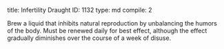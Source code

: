 title:          Infertility Draught
ID:             1132
type:           md
compile:        2



Brew a liquid that inhibits natural reproduction by unbalancing the humors of the body. Must be renewed daily for best effect, although the effect gradually diminishes over the course of a week of disuse.
